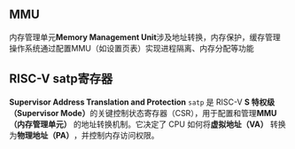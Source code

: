 ## MMU
内存管理单元**Memory Management Unit​**​
	涉及地址转换，内存保护，缓存管理
	操作系统通过配置MMU（如设置页表）实现进程隔离、内存分配等功能

## RISC-V satp寄存器
**Supervisor Address Translation and Protection**
`satp` 是 RISC-V ​**​S 特权级（Supervisor Mode）​**​ 的关键控制状态寄存器（CSR），用于配置和管理 ​**​MMU（内存管理单元）​**​ 的地址转换机制。它决定了 CPU 如何将 ​**​虚拟地址（VA）​**​ 转换为 ​**​物理地址（PA）​**​，并控制内存访问权限。